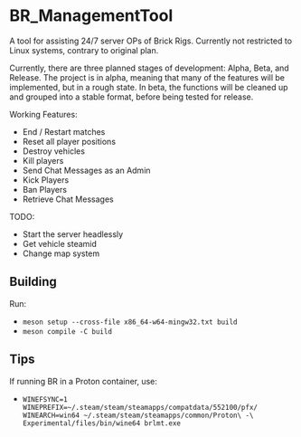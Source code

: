 # BR_ManagementTool

A tool for assisting 24/7 server OPs of Brick Rigs. Currently not restricted to Linux systems, contrary to original plan.

Currently, there are three planned stages of development: Alpha, Beta, and Release. The project is in alpha, meaning that many of the features will be implemented, but in a rough state. In beta, the functions will be cleaned up and grouped into a stable format, before being tested for release.

Working Features:
- End / Restart matches
- Reset all player positions
- Destroy vehicles
- Kill players
- Send Chat Messages as an Admin
- Kick Players
- Ban Players
- Retrieve Chat Messages

TODO:
- Start the server headlessly
- Get vehicle steamid
- Change map system

## Building
Run:
- `meson setup --cross-file x86_64-w64-mingw32.txt build`
- `meson compile -C build`

## Tips
If running BR in a Proton container, use:
- `WINEFSYNC=1 WINEPREFIX=~/.steam/steam/steamapps/compatdata/552100/pfx/ WINEARCH=win64 ~/.steam/steam/steamapps/common/Proton\ -\ Experimental/files/bin/wine64 brlmt.exe`
